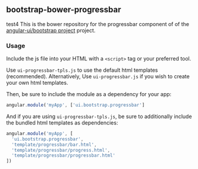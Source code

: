 
## bootstrap-bower-progressbar

test4
This is the bower repository for the progressbar component of of the [angular-ui/bootstrap project](https://github.com/angular-ui/bootstrap) project.

### Usage

Include the js file into your HTML with a `<script>` tag or your preferred tool.

Use `ui-progressbar-tpls.js` to use the default html templates (recommended). Alternatively, Use `ui-progressbar.js` if you wish to create your own html templates.

Then, be sure to include the module as a dependency for your app:
```js
angular.module('myApp', ['ui.bootstrap.progressbar']
```



And if you are using `ui-progressbar-tpls.js`, be sure to additionally include the bundled html templates as dependencies:
```js
angular.module('myApp', [
  'ui.bootstrap.progressbar',
  'template/progressbar/bar.html',
  'template/progressbar/progress.html',
  'template/progressbar/progressbar.html'
])
```

